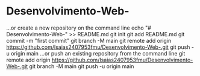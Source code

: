 # Desenvolvimento-Web-
…or create a new repository on the command line
echo "# Desenvolvimento-Web-" >> README.md
git init
git add README.md
git commit -m "first commit"
git branch -M main
git remote add origin https://github.com/Isaias2407953fmu/Desenvolvimento-Web-.git
git push -u origin main
…or push an existing repository from the command line
git remote add origin https://github.com/Isaias2407953fmu/Desenvolvimento-Web-.git
git branch -M main
git push -u origin main
